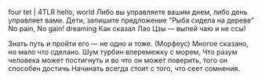 four tet | 4TLR
hello, world
Либо вы управляете вашим днем, либо день управляет вами.
Дети, запишите предложение "Рыба сидела на дереве"
No pain, No gain!
dreaming
Как сказал Лао Цзы — выпей чаю и не ссы!

Знать путь и пройти его — не одно и тоже. (Морфеус)
Многое сказано, но мало что сделано.
Шум турбин вперемежку с морем,
Что разум человека может постигнуть и во что он может поверить, того он способен достичь
Начинать всегда стоит с того, что сеет сомнения.
